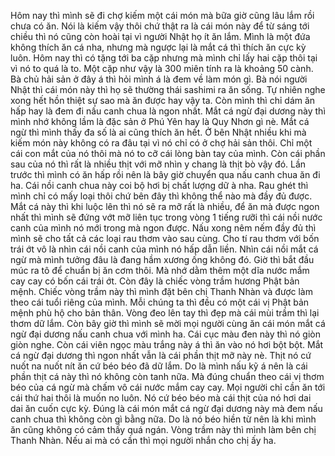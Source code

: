 Hôm nay thì mình sẽ đi chợ kiếm một cái món mà bữa giờ cũng lâu lắm rồi chưa có ăn. Nói là kiếm vậy thôi chứ thật ra là cái món này để từ sáng tới chiều thì nó cũng còn hoài tại vì người Nhật họ ít ăn lắm. Mình là một đứa không thích ăn cá nha, nhưng mà ngược lại là mắt cá thì thích ăn cực kỳ luôn. Hôm nay thì có tặng tới ba cặp nhưng mà mình chỉ lấy hai cặp thôi tại vì nó to quá là to. Một cặp như vậy là 300 miên tính ra là khoảng 50 cành. Bà chủ hải sản ở đây á thì hỏi mình á là đem về làm món gì. Bà nói người Nhật thì cái món này thì họ sẽ thường thái sashimi ra ăn sống. Tự nhiên nghe xong hết hồn thiệt sự sao mà ăn được hay vậy ta. Còn mình thì chỉ dám ăn hấp hay là đem đi nấu canh chua là ngon nhất. Mắt cá ngừ đại dương này thì mình nhớ không lầm là đặc sản ở Phú Yên hay là Quy Nhơn gì nè. Mắt cá ngừ thì mình thấy đa số là ai cũng thích ăn hết. Ở bên Nhật nhiều khi mà kiếm món này không có ra đâu tại vì nó chỉ có ở chợ hải sản thôi. Chỉ một cái con mắt của nó thôi mà nó to cỡ cái lòng bàn tay của mình. Còn cái phần sau của nó thì rất là nhiều thịt với mỡ nhìn y chang là thịt bò vậy đó. Lần trước thì mình có ăn hấp rồi nên là bây giờ chuyển qua nấu canh chua ăn đi ha. Cái nồi canh chua này coi bộ hơi bị chất lượng dữ à nha. Rau ghét thì mình chỉ có mấy loại thôi chứ bên đây thì không thể nào mà đầy đủ được. Mắt cá này thì khi luộc lên thì nó sẽ ra mỡ rất là nhiều, để ăn mà được ngon nhất thì mình sẽ đứng vớt mỡ liên tục trong vòng 1 tiếng rưỡi thì cái nồi nước canh của mình nó mới trong mà ngon được. Nấu xong nêm nếm đầy đủ thì mình sẽ cho tất cả các loại rau thơm vào sau cùng. Cho tí rau thơm với bốn trái ớt vô là nhìn cái nồi canh của mình nó hấp dẫn liền. Nhìn cái nồi mắt cá ngừ mà mình tưởng đâu là đang hầm xương ống không đó. Giờ thì bắt đầu múc ra tô để chuẩn bị ăn cơm thôi. Mà nhớ dằm thêm một dĩa nước mắm cay cay có bốn cái trái ớt. Còn đây là chiếc vòng trầm hương Phật bản mệnh. Chiếc vòng trầm này thì mình đặt bên chị Thanh Nhàn và được làm theo cái tuổi riêng của mình. Mỗi chúng ta thì đều có một cái vị Phật bản mệnh phù hộ cho bản thân. Vòng đeo lên tay thì đẹp mà cái mùi trầm thì lại thơm dữ lắm. Còn bây giờ thì mình sẽ mời mọi người cùng ăn cái món mắt cá ngừ đại dương nấu canh chua với mình ha. Cái cục màu đen này thì nó giòn giòn nghe. Còn cái viên ngọc màu trắng này á thì ăn vào nó hơi bột bột. Mắt cá ngừ đại dương thì ngon nhất vẫn là cái phần thịt mỡ này nè. Thịt nó cứ nuốt na nuốt nít ăn cứ béo béo đã dữ lắm. Do là mình nấu kỹ á nên là cái phần thịt cá này thì nó không còn tanh nữa. Mà đúng chuẩn theo cái vị thơm béo của cá ngừ mà chấm vô cái nước mắm cay cay. Mọi người chỉ cần ăn tới cái thứ hai thôi là muốn no luôn. Nó cứ béo béo mà cái thịt của nó hơi dai dai ăn cuốn cực kỳ. Đúng là cái món mắt cá ngừ đại dương này mà đem nấu canh chua thì không còn gì bằng nữa. Do là nó béo hiền từ nên là khi mình ăn cũng không có cảm thấy quá ngán. Vòng trầm này thì mình làm bên chị Thanh Nhàn. Nếu ai mà có cần thì mọi người nhắn cho chị ấy ha.